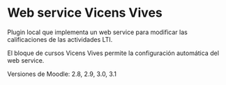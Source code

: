 Web service Vicens Vives
========================

Plugin local que implementa un web service para modificar las calificaciones de
las actividades LTI.

El bloque de cursos Vicens Vives permite la configuración automática del web
service.

Versiones de Moodle: 2.8, 2.9, 3.0, 3.1

